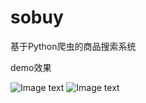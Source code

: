 # sobuy
基于Python爬虫的商品搜索系统

demo效果

![Image text](Img/sobuy/sobuy_index.jpg)
![Image text](Img/sobuy/sobuy_search.jpg)
